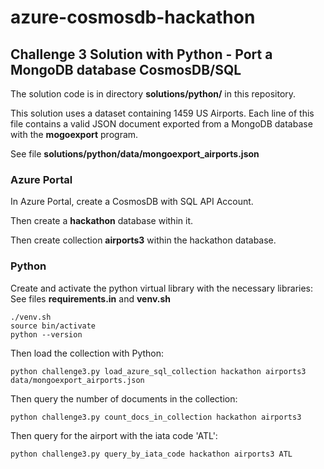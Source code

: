 # azure-cosmosdb-hackathon

## Challenge 3 Solution with Python - Port a MongoDB database CosmosDB/SQL

The solution code is in directory **solutions/python/** in this repository.

This solution uses a dataset containing 1459 US Airports.  Each line of this
file contains a valid JSON document exported from a MongoDB database with the 
**mogoexport** program.

See file **solutions/python/data/mongoexport_airports.json**


### Azure Portal

In Azure Portal, create a CosmosDB with SQL API Account.

Then create a **hackathon** database within it.

Then create collection **airports3** within the hackathon database.

### Python

Create and activate the python virtual library with the necessary libraries:
See files **requirements.in** and **venv.sh**
```
./venv.sh
source bin/activate
python --version
```

Then load the collection with Python:
```
python challenge3.py load_azure_sql_collection hackathon airports3 data/mongoexport_airports.json
```

Then query the number of documents in the collection:
```
python challenge3.py count_docs_in_collection hackathon airports3
```

Then query for the airport with the iata code 'ATL':
```
python challenge3.py query_by_iata_code hackathon airports3 ATL
```
